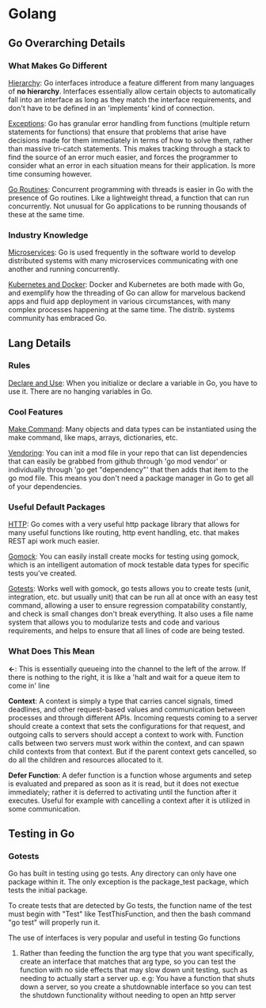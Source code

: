 # Golang

## Go Overarching Details

### What Makes Go Different

<ins>Hierarchy</ins>: Go interfaces introduce a feature different from many languages of **no hierarchy**. Interfaces essentially allow certain objects to automatically fall into an interface as long as they match the interface requirements, and don't have to be defined in an 'implements' kind of connection.

<ins>Exceptions</ins>: Go has granular error handling from functions (multiple return statements for functions) that ensure that problems that arise have decisions made for them immediately in terms of how to solve them, rather than massive tri-catch statements. This makes tracking through a stack to find the source of an error much easier, and forces the programmer to consider what an error in each situation means for their application. Is more time consuming however.

<ins>Go Routines</ins>: Concurrent programming with threads is easier in Go with the presence of Go routines. Like a lightweight thread, a function that can run concurrently. Not unusual for Go applications to be running thousands of these at the same time.

### Industry Knowledge

<ins>Microservices</ins>: Go is used frequently in the software world to develop distributed systems with many microservices communicating with one another and running concurrently.

<ins>Kubernetes and Docker</ins>: Docker and Kubernetes are both made with Go, and exemplify how the threading of Go can allow for marvelous backend apps and fluid app deployment in various circumstances, with many complex processes happening at the same time. The distrib. systems community has embraced Go.

## Lang Details

### Rules

<ins>Declare and Use</ins>: When you initialize or declare a variable in Go, you have to use it. There are no hanging variables in Go.

### Cool Features

<ins>Make Command</ins>: Many objects and data types can be instantiated using the make command, like maps, arrays, dictionaries, etc.

<ins>Vendoring</ins>: You can init a mod file in your repo that can list dependencies that can easily be grabbed from github through 'go mod vendor' or individually through 'go get "dependency"' that then adds that item to the go mod file. This means you don't need a package manager in Go to get all of your dependencies. 

### Useful Default Packages

<ins>HTTP</ins>: Go comes with a very useful http package library that allows for many useful functions like routing, http event handling, etc. that makes REST api work much easier.

<ins>Gomock</ins>: You can easily install create mocks for testing using gomock, which is an intelligent automation of mock testable data types for specific tests you've created. 

<ins>Gotests</ins>: Works well with gomock, go tests allows you to create tests (unit, integration, etc. but usually unit) that can be run all at once with an easy test command, allowing a user to ensure regression compatability constantly, and check is small changes don't break everything. It also uses a file name system that allows you to modularize tests and code and various requirements, and helps to ensure that all lines of code are being tested. 

### What Does This Mean

**<-**: This is essentially queueing into the channel to the left of the arrow. If there is nothing to the right, it is like a 'halt and wait for a queue item to come in' line

**Context**: A context is simply a type that carries cancel signals, timed deadlines, and other request-based values and communication between processes and through different APIs. Incoming requests coming to a server should create a context that sets the configurations for that request, and outgoing calls to servers should accept a context to work with. Function calls between two servers must work within the context, and can spawn child contexts from that context. But if the parent context gets cancelled, so do all the children and resources allocated to it. 

**Defer Function**: A defer function is a function whose arguments and setep is evaluated and prepared as soon as it is read, but it does not exectue immediately; rather it is deferred to activating until the function after it executes. Useful for example with cancelling a context after it is utilized in some communication. 

## Testing in Go

### Gotests

Go has built in testing using go tests. Any directory can only have one package within it. The only exception is the package_test package, which tests the initial package.

To create tests that are detected by Go tests, the function name of the test must begin with "Test" like TestThisFunction, and then the bash command "go test" will properly run it.

The use of interfaces is very popular and useful in testing Go functions

1. Rather than feeding the function the arg type that you want specifically, create an interface that matches that arg type, so you can test the function with no side effects that may slow down unit testing, such as needing to actually start a server up. 
   e.g: You have a function that shuts down a server, so you create a shutdownable interface so you can test the shutdown functionality without needing to open an http server 
